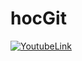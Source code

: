 # hocGit

[![YoutubeLink](http://img.youtube.com/vi/X5bT8EB6SiM&t=140s/0.jpg)](http://www.youtube.com/watch?v=X5bT8EB6SiM&t=140s)
